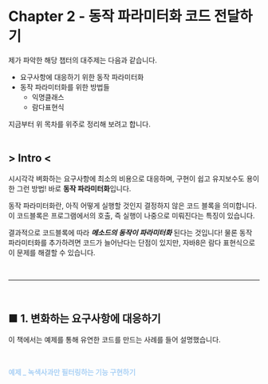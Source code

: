 # Chapter 2 - 동작 파라미터화 코드 전달하기

제가 파악한 해당 챕터의 대주제는 다음과 같습니다.

- 요구사항에 대응하기 위한 동작 파라미터화
- 동작 파라미터화를 위한 방법들
  - 익명클래스
  - 람다표현식

지금부터 위 목차를 위주로 정리해 보려고 합니다.
<br>
<br>

## > Intro <

시시각각 벼화하는 요구사항에 최소의 비용으로 대응하며, 구현이 쉽고 유지보수도 용이한 그런 방법! 바로
**동작 파라미터화**입니다.

동작 파라미터화란, 아직 어떻게 실행할 것인지 결정하지 않은 코드 블록을 의미합니다. 이 코드블록은 프로그램에서의 호출, 즉 실행이 나중으로 미뤄진다는 특징이 있습니다.

결과적으로 코드블록에 따라 **_메소드의 동작이 파라미터화_** 된다는 것입니다!
물론 동작 파라미터화를 추가하려면 코드가 늘어난다는 단점이 있지만, 자바8은 람다 표현식으로 이 문제를 해결할 수 있습니다.

<br>
<hr>
<br>

## ■ 1. 변화하는 요구사항에 대응하기

이 책에서는 예제를 통해 유연한 코드를 만드는 사례를 들어 설명했습니다.

<br>

<span style="color : #A9D0F5"> **예제 \_ 녹색사과만 필터링하는 기능 구현하기**</span>
